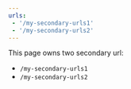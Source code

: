 ```yaml
---
urls:
 - '/my-secondary-urls1'
 - '/my-secondary-urls2'
---
```


This page owns two secondary url:

* `/my-secondary-urls1`
* `/my-secondary-urls2`
